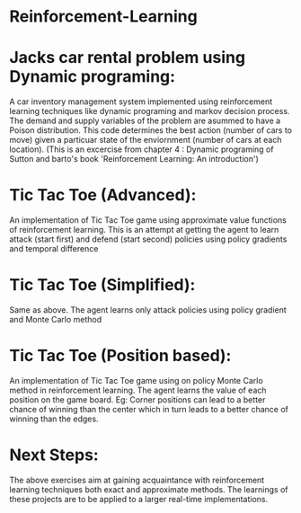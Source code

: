 # Reinforcement-Learning


# Jacks car rental problem using Dynamic programing: 
A car inventory management system implemented using reinforcement learning techniques like dynamic programing and markov decision process. The demand and supply variables of the problem are asummed to have a Poison distribution. This code determines the best action (number of cars to move) given a particuar state of the enviornment (number of cars at each location). (This is an excercise from chapter 4 : Dynamic programing of Sutton and barto's book 'Reinforcement Learning: An introduction')

# Tic Tac Toe (Advanced): 
An implementation of Tic Tac Toe game using approximate value functions of reinforcement learning. This is an attempt at getting the agent to learn attack (start first) and defend (start second) policies using policy gradients and temporal difference 


# Tic Tac Toe (Simplified): 
Same as above. The agent learns only attack policies using policy gradient and Monte Carlo method

# Tic Tac Toe (Position based): 
An implementation of Tic Tac Toe game using on policy Monte Carlo method in reinforcement learning. The agent learns the value of each position on the game board. Eg: Corner positions can lead to a better chance of winning than the center which in turn leads to a better chance of winning than the edges. 

# Next Steps: 
The above exercises aim at gaining acquaintance with reinforcement learning techniques both exact and approximate methods. The learnings of these projects are to be applied to a larger real-time implementations. 
